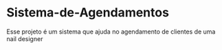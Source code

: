 # Sistema-de-Agendamentos
Esse projeto é um sistema que ajuda no agendamento de clientes de uma nail designer

